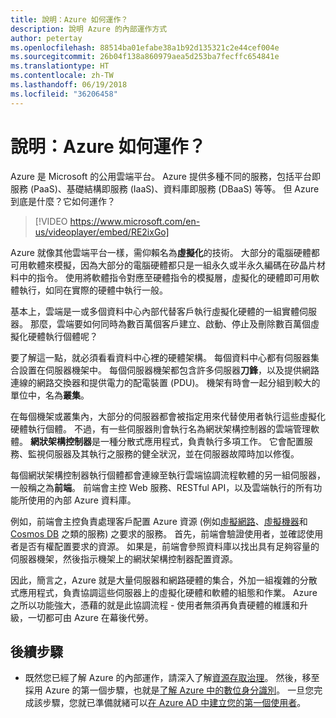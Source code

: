 ```yaml
---
title: 說明：Azure 如何運作？
description: 說明 Azure 的內部運作方式
author: petertay
ms.openlocfilehash: 88514ba01efabe38a1b92d135321c2e44cef004e
ms.sourcegitcommit: 26b04f138a860979aea5d253ba7fecffc654841e
ms.translationtype: HT
ms.contentlocale: zh-TW
ms.lasthandoff: 06/19/2018
ms.locfileid: "36206458"
---
```

# <a name="explainer-how-does-azure-work"></a>說明：Azure 如何運作？

Azure 是 Microsoft 的公用雲端平台。 Azure 提供多種不同的服務，包括平台即服務 (PaaS)、基礎結構即服務 (IaaS)、資料庫即服務 (DBaaS) 等等。 但 Azure 到底是什麼？它如何運作？

> [!VIDEO https://www.microsoft.com/en-us/videoplayer/embed/RE2ixGo] 

Azure 就像其他雲端平台一樣，需仰賴名為**虛擬化**的技術。 大部分的電腦硬體都可用軟體來模擬，因為大部分的電腦硬體都只是一組永久或半永久編碼在矽晶片材料中的指令。 使用將軟體指令對應至硬體指令的模擬層，虛擬化的硬體即可用軟體執行，如同在實際的硬體中執行一般。

基本上，雲端是一或多個資料中心內部代替客戶執行虛擬化硬體的一組實體伺服器。 那麼，雲端要如何同時為數百萬個客戶建立、啟動、停止及刪除數百萬個虛擬化硬體執行個體呢？

要了解這一點，就必須看看資料中心裡的硬體架構。  每個資料中心都有伺服器集合設置在伺服器機架中。 每個伺服器機架都包含許多伺服器**刀鋒**，以及提供網路連線的網路交換器和提供電力的配電裝置 (PDU)。 機架有時會一起分組到較大的單位中，名為**叢集**。 

在每個機架或叢集內，大部分的伺服器都會被指定用來代替使用者執行這些虛擬化硬體執行個體。 不過，有一些伺服器則會執行名為網狀架構控制器的雲端管理軟體。 **網狀架構控制器**是一種分散式應用程式，負責執行多項工作。 它會配置服務、監視伺服器及其執行之服務的健全狀況，並在伺服器故障時加以修復。

每個網狀架構控制器執行個體都會連線至執行雲端協調流程軟體的另一組伺服器，一般稱之為**前端**。 前端會主控 Web 服務、RESTful API，以及雲端執行的所有功能所使用的內部 Azure 資料庫。 

例如，前端會主控負責處理客戶配置 Azure 資源 (例如[虛擬網路][vnet]、[虛擬機器][vms]和 [Cosmos DB][cosmosdb] 之類的服務) 之要求的服務。 首先，前端會驗證使用者，並確認使用者是否有權配置要求的資源。 如果是，前端會參照資料庫以找出具有足夠容量的伺服器機架，然後指示機架上的網狀架構控制器配置資源。

因此，簡言之，Azure 就是大量伺服器和網路硬體的集合，外加一組複雜的分散式應用程式，負責協調這些伺服器上的虛擬化硬體和軟體的組態和作業。 Azure 之所以功能強大，憑藉的就是此協調流程 - 使用者無須再負責硬體的維護和升級，一切都可由 Azure 在幕後代勞。 

## <a name="next-steps"></a>後續步驟

* 既然您已經了解 Azure 的內部運作，請深入了解[資源存取治理](governance-explainer.md)。 然後，移至採用 Azure 的第一個步驟，也就是[了解 Azure 中的數位身分識別](tenant-explainer.md)。 一旦您完成該步驟，您就已準備就緒可以[在 Azure AD 中建立您的第一個使用者][docs-add-users-to-aad]。

<!-- Links -->

[cosmosdb]: /azure/cosmos-db/introduction
[docs-add-users-to-aad]: /azure/active-directory/add-users-azure-active-directory?toc=/azure/architecture/cloud-adoption-guide/toc.json
[vms]: /azure/virtual-machines/
[vnet]: /azure/virtual-network/virtual-networks-overview
